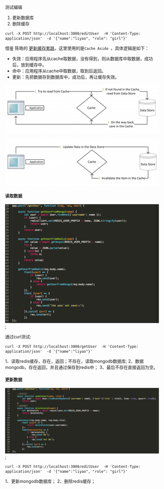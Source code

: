 测试编辑
1. 更新数据库
2. 删除缓存



```
curl -X POST http://localhost:3000/editUser  -H 'Content-Type: application/json'  -d '{"name":"liyao", "role": "girl"}'
```




借鉴	陈皓的 [更新缓存套路](https://coolshell.cn/articles/17416.html)，这里使用的是`Cache Aside `，具体逻辑是如下：

* 失效：应用程序先从cache取数据，没有得到，则从数据库中取数据，成功后，放到缓存中。
* 命中：应用程序从cache中取数据，取到后返回。
* 更新：先把数据存到数据库中，成功后，再让缓存失效。

![cache_aside1](../pictures/cache_aside1.png)

![cache_aside2](../pictures/cache_aside2.png)

#### 读取数据

![app1](../pictures/app1.png);

通过curl测试:
```
curl -X POST http://localhost:3000/getUser  -H 'Content-Type: application/json'  -d '{"name":"liyao"}'
```

1、读取redis缓存，存在，返回；不存在，读取mongodb数据库;
2、数据mongodb，存在返回，并且通过保存到redis中；
3、最后不存在直接返回为空。

#### 更新数据

![app2](../pictures/app2.png);

```
curl -X POST http://localhost:3000/editUser  -H 'Content-Type: application/json'  -d '{"name":"liyao", "role": "girl"}'
```


1、更新mongodb数据库；
2、删除redis缓存；
